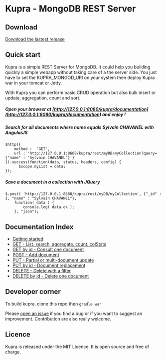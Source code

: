 Kupra - MongoDB REST Server
==============================

Download
------------------------------
[Download the lastest release ](https://github.com/padewitte/kupra/releases)

Quick start
-----------------------------
Kupra is a simple REST Server for MongoDB. It could help you building quickly a simple webapp without taking care of a the server side. You just have to set the KUPRA_MONGOD_URI on your system then deploy Kupra war in your tomcat or Jetty.  

With Kupra you can perform basic CRUD operation but also bulk insert or update, aggregation, count and sort.

##### Open your browser at [http://127.0.0.1:8080/kupra/documentation](http://127.0.0.1:8080/kupra/documentation) and enjoy !

##### Search for all documents where name equals Sylvain CHAVANEL with AngularJS
````
$http({
	method :  'GET',
	url : 'http://127.0.0.1:8668/kupra/rest/myDB/myCollection?query={"name" : "Sylvain CHAVANEL"}'}
}).success(function(data, status, headers, config) {
	  $scope.myList = data;
});
````

##### Save a document in a collection with JQuery
````
$.post( 'http://127.0.0.1:8668/kupra/rest/myDB/myCollection', {"_id" : 1, "name" : "Sylvain CHAVANEL"},
	function( data ) {
  		console.log( data.ok );
	}, "json");
````


Documentation Index
-----------------------------------
- [Getting started](https://github.com/padewitte/kupra/wiki/Getting-Started)
- [GET  - List, search, aggregate, count, colStats](https://github.com/padewitte/kupra/wiki/%5BAPI%5D-GET)
- [GET by id - Consult one document ](https://github.com/padewitte/kupra/wiki/%5BAPI%5D-GET_BY_ID)
- [POST - Add document](https://github.com/padewitte/kupra/wiki/%5BAPI%5D-POST)
- [PUT - Partial or multi-document update](https://github.com/padewitte/kupra/wiki/%5BAPI%5D-PUT)
- [PUT by id - Document replacement](https://github.com/padewitte/kupra/wiki/%5BAPI%5D-PUT_BY_ID)
- [DELETE - Delete with a filter](https://github.com/padewitte/kupra/wiki/%5BAPI%5D-DELETE)
- [DELETE by id - Delete one document](https://github.com/padewitte/kupra/wiki/%5BAPI%5D-DELETE_BY_ID)

Developer corner
----------------------------------
To build kupra, clone this repo then `gradle war`

Please [open an issue](https://github.com/padewitte/kupra/issue) if you find a bug or if you want to suggest an improvement. Contribution are also really welcome.

Licence
----------------------------------
Kupra is released under the MIT Licence. It is open source and free of charge.
